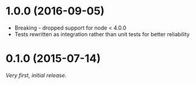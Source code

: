 # 1.0.0 (2016-09-05)
* Breaking - dropped support for node < 4.0.0
* Tests rewritten as integration rather than unit tests for better reliability

# 0.1.0 (2015-07-14)
_Very first, initial release_.
